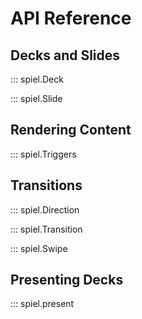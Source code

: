 # API Reference

## Decks and Slides

::: spiel.Deck

::: spiel.Slide

## Rendering Content

::: spiel.Triggers

## Transitions

::: spiel.Direction

::: spiel.Transition

::: spiel.Swipe

## Presenting Decks

::: spiel.present

